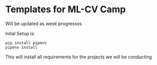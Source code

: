 # Templates for ML-CV Camp

Will be updated as week progresses

Inital Setup is:
```
pip install pipenv
pipenv install
```

This will install all requirements for the projects we will be conducting